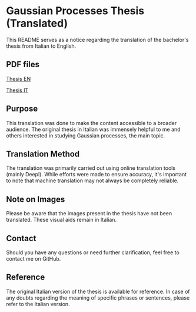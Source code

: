 # Gaussian Processes Thesis (Translated)

This README serves as a notice regarding the translation of the bachelor's thesis from Italian to English.

## PDF files
[Thesis EN](main.pdf)

[Thesis IT](mainIT.pdf)

## Purpose
This translation was done to make the content accessible to a broader audience. The original thesis in Italian was immensely helpful to me and others interested in studying Gaussian processes, the main topic.

## Translation Method
The translation was primarily carried out using online translation tools (mainly Deepl). While efforts were made to ensure accuracy, it's important to note that machine translation may not always be completely reliable. 

## Note on Images
Please be aware that the images present in the thesis have not been translated. These visual aids remain in Italian. 

## Contact
Should you have any questions or need further clarification, feel free to contact me on GitHub.

## Reference
The original Italian version of the thesis is available for reference. In case of any doubts regarding the meaning of specific phrases or sentences, please refer to the Italian version.
